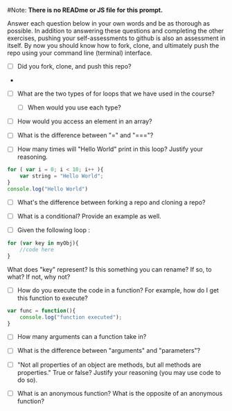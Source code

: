 #Note:
**There is no READme or JS file for this prompt.**

Answer each question below in your own words and be as thorough as possible.
In addition to answering these questions and completing the other exercises, pushing your self-assessments to github is also an assessment in itself. By now you should know how to fork, clone, and ultimately push the repo using your command line (terminal) interface.
* [ ] Did you fork, clone, and push this repo?

-

* [ ] What are the two types of for loops that we have used in the course?
	* [ ] When would you use each type?

* [ ] How would you access an element in an array?

* [ ] What is the difference between "=" and "==="?

* [ ] How many times will "Hello World" print in this loop? Justify your reasoning.
```Javascript
for ( var i = 0; i < 10; i++ ){
	var string = "Hello World";
}
console.log("Hello World")
```

* [ ] What's the difference between forking a repo and cloning a repo?

* [ ] What is a conditional? Provide an example as well.

* [ ] Given the following loop :
```Javascript
for (var key in myObj){
	//code here
}
```
What does "key" represent? Is this something you can rename? If so, to what? If not, why not?

* [ ] How do you execute the code in a function? For example, how do I get this function to execute?
```Javascript
var func = function(){
	console.log("function executed");
}
```

* [ ] How many arguments can a function take in?

* [ ] What is the difference between "arguments" and "parameters"?

* [ ] "Not all properties of an object are methods, but all methods are properties." True or false? Justify your reasoning (you may use code to do so).

* [ ] What is an anonymous function? What is the opposite of an anonymous function?

